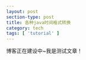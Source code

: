 ```yaml
---
layout: post
section-type: post
title: 各种java时间格式转换
category: tech
tags: [ 'tutorial' ]
---
```


博客正在建设中~我是测试文章！